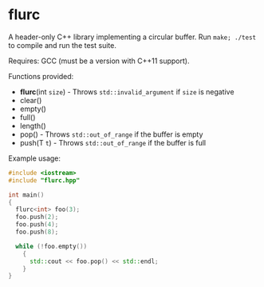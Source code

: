 # flurc
A header-only C++ library implementing a circular buffer. Run `make; ./test` to
compile and run the test suite.

Requires: GCC (must be a version with C++11 support).

Functions provided:
* **flurc**(int `size`) - Throws `std::invalid_argument` if `size` is negative
* clear()
* empty()
* full()
* length()
* pop() - Throws `std::out_of_range` if the buffer is empty
* push(T `t`) - Throws `std::out_of_range` if the buffer is full

Example usage:
```C++
#include <iostream>
#include "flurc.hpp"

int main()
{
  flurc<int> foo(3);
  foo.push(2);
  foo.push(4);
  foo.push(8);

  while (!foo.empty())
    {
      std::cout << foo.pop() << std::endl;
    }
}
```